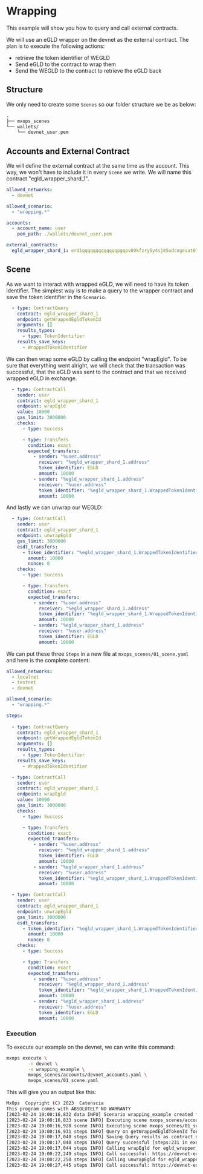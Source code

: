 # Wrapping

This example will show you how to query and call external contracts.

We will use an eGLD wrapper on the devnet as the external contract. The plan is to execute the following actions:

- retrieve the token identifier of WEGLD
- Send eGLD to the contract to wrap them
- Send the WEGLD to the contract to retrieve the eGLD back

## Structure

We only need to create some `Scenes` so our folder structure we be as below:

```bash
.
├── mxops_scenes
└── wallets/
    └── devnet_user.pem
```

## Accounts and External Contract

We will define the external contract at the same time as the account. This way, we won't have to include it in every `Scene` we write. We will name this contract "egld_wrapper_shard_1".

```yaml
allowed_networks:
  - devnet

allowed_scenario:
  - "wrapping.*"

accounts:
  - account_name: user
    pem_path: ./wallets/devnet_user.pem

external_contracts:
  egld_wrapper_shard_1: erd1qqqqqqqqqqqqqpgqpv09kfzry5y4sj05udcngesat07umyj70n4sa2c0rp

```

## Scene

As we want to interact with wrapped eGLD, we will need to have its token identifier. The simplest way
is to make a query to the wrapper contract and save the token identifier in the `Scenario`.

```yaml
  - type: ContractQuery
    contract: egld_wrapper_shard_1
    endpoint: getWrappedEgldTokenId
    arguments: []
    results_types:
      - type: TokenIdentifier
    results_save_keys:
      - WrappedTokenIdentifier
```

We can then wrap some eGLD by calling the endpoint "wrapEgld". To be sure that everything went alright, we will check that the transaction
was successful, that the eGLD was sent to the contract and that we received wrapped eGLD in exchange.

```yaml
  - type: ContractCall
    sender: user
    contract: egld_wrapper_shard_1
    endpoint: wrapEgld
    value: 10000
    gas_limit: 3000000
    checks:
      - type: Success

      - type: Transfers
        condition: exact
        expected_transfers:
          - sender: "%user.address"
            receiver: "%egld_wrapper_shard_1.address"
            token_identifier: EGLD
            amount: 10000
          - sender: "%egld_wrapper_shard_1.address"
            receiver: "%user.address"
            token_identifier: "%egld_wrapper_shard_1.WrappedTokenIdentifier"
            amount: 10000
```

And lastly we can unwrap our WEGLD:

```yaml
  - type: ContractCall
    sender: user
    contract: egld_wrapper_shard_1
    endpoint: unwrapEgld
    gas_limit: 3000000
    esdt_transfers:
      - token_identifier: "%egld_wrapper_shard_1.WrappedTokenIdentifier"
        amount: 10000
        nonce: 0
    checks:
      - type: Success

      - type: Transfers
        condition: exact
        expected_transfers:
          - sender: "%user.address"
            receiver: "%egld_wrapper_shard_1.address"
            token_identifier: "%egld_wrapper_shard_1.WrappedTokenIdentifier"
            amount: 10000
          - sender: "%egld_wrapper_shard_1.address"
            receiver: "%user.address"
            token_identifier: EGLD
            amount: 10000
```

We can put these three `Steps` in a new file at `mxops_scenes/01_scene.yaml` and here is the complete content:

```yaml
allowed_networks:
  - localnet
  - testnet
  - devnet

allowed_scenario:
  - "wrapping.*"

steps:
  
  - type: ContractQuery
    contract: egld_wrapper_shard_1
    endpoint: getWrappedEgldTokenId
    arguments: []
    results_types:
      - type: TokenIdentifier
    results_save_keys:
      - WrappedTokenIdentifier

  - type: ContractCall
    sender: user
    contract: egld_wrapper_shard_1
    endpoint: wrapEgld
    value: 10000
    gas_limit: 3000000
    checks:
      - type: Success

      - type: Transfers
        condition: exact
        expected_transfers:
          - sender: "%user.address"
            receiver: "%egld_wrapper_shard_1.address"
            token_identifier: EGLD
            amount: 10000
          - sender: "%egld_wrapper_shard_1.address"
            receiver: "%user.address"
            token_identifier: "%egld_wrapper_shard_1.WrappedTokenIdentifier"
            amount: 10000

  - type: ContractCall
    sender: user
    contract: egld_wrapper_shard_1
    endpoint: unwrapEgld
    gas_limit: 3000000
    esdt_transfers:
      - token_identifier: "%egld_wrapper_shard_1.WrappedTokenIdentifier"
        amount: 10000
        nonce: 0
    checks:
      - type: Success

      - type: Transfers
        condition: exact
        expected_transfers:
          - sender: "%user.address"
            receiver: "%egld_wrapper_shard_1.address"
            token_identifier: "%egld_wrapper_shard_1.WrappedTokenIdentifier"
            amount: 10000
          - sender: "%egld_wrapper_shard_1.address"
            receiver: "%user.address"
            token_identifier: EGLD
            amount: 10000
```

### Execution

To execute our example on the devnet, we can write this command:

```bash
mxops execute \
        -n devnet \
        -s wrapping_example \
        mxops_scenes/accounts/devnet_accounts.yaml \
        mxops_scenes/01_scene.yaml
```

This will give you an output like this:

```bash
MxOps  Copyright (C) 2023  Catenscia
This program comes with ABSOLUTELY NO WARRANTY
[2023-02-24 19:00:16,832 data INFO] Scenario wrapping_example created for network devnet [data:287 in create_scenario]
[2023-02-24 19:00:16,833 scene INFO] Executing scene mxops_scenes/accounts/devnet_accounts.yaml [scene:69 in execute_scene]
[2023-02-24 19:00:16,928 scene INFO] Executing scene mxops_scenes/01_scene.yaml [scene:69 in execute_scene]
[2023-02-24 19:00:16,931 steps INFO] Query on getWrappedEgldTokenId for egld_wrapper_shard_1 [steps:211 in execute]
[2023-02-24 19:00:17,040 steps INFO] Saving Query results as contract data [steps:223 in execute]
[2023-02-24 19:00:17,040 steps INFO] Query successful [steps:231 in execute]
[2023-02-24 19:00:17,044 steps INFO] Calling wrapEgld for egld_wrapper_shard_1 [steps:173 in execute]
[2023-02-24 19:00:22,249 steps INFO] Call successful: https://devnet-explorer.multiversx.com/transactions/ecc39ee4dc17cacc70fddc1c022a95c1d74644db0227a9d391a29d6d4e3346fe [steps:188 in execute]
[2023-02-24 19:00:22,250 steps INFO] Calling unwrapEgld for egld_wrapper_shard_1 [steps:173 in execute]
[2023-02-24 19:00:27,445 steps INFO] Call successful: https://devnet-explorer.multiversx.com/transactions/05eab380d05907f4f49dfe846fe09117a07789025eab8b5a82eaef0c69ae975f [steps:188 in execute]
```
